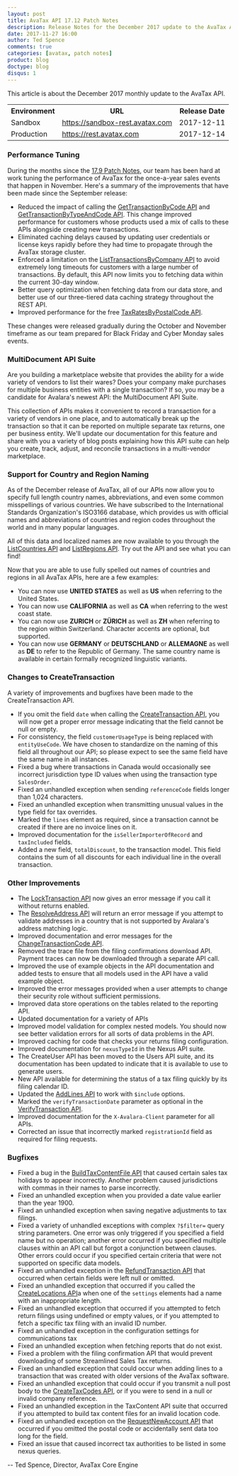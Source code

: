 ```yaml
---
layout: post
title: AvaTax API 17.12 Patch Notes
description: Release Notes for the December 2017 update to the AvaTax API
date: 2017-11-27 16:00
author: Ted Spence
comments: true
categories: [avatax, patch notes]
product: blog
doctype: blog
disqus: 1
---
```


This article is about the December 2017 monthly update to the AvaTax API.

<div class="mobile-table">
    <table class="styled-table">
        <tr>
            <th>Environment</th>
            <th>URL</th>
            <th>Release Date</th>
        </tr>
        <tr>
            <td>Sandbox</td>
            <td><a href="https://sandbox-rest.avatax.com">https://sandbox-rest.avatax.com</a></td>
            <td>2017-12-11</td>
        </tr>
        <tr>
            <td>Production</td>
            <td><a href="https://rest.avatax.com">https://rest.avatax.com</a></td>
            <td>2017-12-14</td>
        </tr>
    </table>
</div>

<h3>Performance Tuning</h3>

During the months since the [17.9 Patch Notes](/blog/2017/09/22/AvaTax-17-9-patch-notes), our team has been hard at work tuning the performance of AvaTax for the once-a-year sales events that happen in November.  Here's a summary of the improvements that have been made since the September release:

<ul class="normal">
	<li>Reduced the impact of calling the <a href="/api-reference/avatax/rest/v2/methods/Transactions/GetTransactionByCode/">GetTransactionByCode API</a> and <a href="/api-reference/avatax/rest/v2/methods/Transactions/GetTransactionByCodeAndType/">GetTransactionByTypeAndCode API</a>.  This change improved performance for customers whose products used a mix of calls to these APIs alongside creating new transactions.</li>
	<li>Eliminated caching delays caused by updating user credentials or license keys rapidly before they had time to propagate through the AvaTax storage cluster.</li>
	<li>Enforced a limitation on the <a href="/api-reference/avatax/rest/v2/methods/Transactions/ListTransactionsByCompany/">ListTransactionsByCompany API</a> to avoid extremely long timeouts for customers with a large number of transactions.  By default, this API now limits you to fetching data within the current 30-day window.</li>
	<li>Better query optimization when fetching data from our data store, and better use of our three-tiered data caching strategy throughout the REST API.</li>
	<li>Improved performance for the free <a href="/api-reference/avatax/rest/v2/methods/Free/TaxRatesByPostalCode/">TaxRatesByPostalCode API</a>.</li>
</ul>

These changes were released gradually during the October and November timeframe as our team prepared for Black Friday and Cyber Monday sales events.

<h3>MultiDocument API Suite</h3>

Are you building a marketplace website that provides the ability for a wide variety of vendors to list their wares?  Does your company make purchases for multiple business entities with a single transaction?  If so, you may be a candidate for Avalara's newest API: the MultiDocument API Suite.

This collection of APIs makes it convenient to record a transaction for a variety of vendors in one place, and to automatically break up the transaction so that it can be reported on multiple separate tax returns, one per business entity.  We'll update our documentation for this feature and share with you a variety of blog posts explaining how this API suite can help you create, track, adjust, and reconcile transactions in a multi-vendor marketplace.

<h3>Support for Country and Region Naming</h3>

As of the December release of AvaTax, all of our APIs now allow you to specify full length country names, abbreviations, and even some common misspellings of various countries.  We have subscribed to the International Standards Organization's ISO3166 database, which provides us with official names and abbreviations of countries and region codes throughout the world and in many popular languages.  

All of this data and localized names are now available to you through the [ListCountries API](/api-reference/avatax/rest/v2/methods/Definitions/ListCountries/) and [ListRegions API](/api-reference/avatax/rest/v2/methods/Definitions/ListRegions/).  Try out the API and see what you can find!

Now that you are able to use fully spelled out names of countries and regions in all AvaTax APIs, here are a few examples:

<ul class="normal">
	<li>You can now use <b>UNITED STATES</b> as well as <b>US</b> when referring to the United States.</li>
	<li>You can now use <b>CALIFORNIA</b> as well as <b>CA</b> when referring to the west coast state.</li>
	<li>You can now use <b>ZURICH</b> or <b>ZÜRICH</b> as well as <b>ZH</b> when referring to the region within Switzerland.  Character accents are optional, but supported.</li>
	<li>You can now use <b>GERMANY</b> or <b>DEUTSCHLAND</b> or <B>ALLEMAGNE</B> as well as <b>DE</b> to refer to the Republic of Germany.  The same country name is available in certain formally recognized linguistic variants.</li>
</ul>

<h3>Changes to CreateTransaction</h3>

A variety of improvements and bugfixes have been made to the CreateTransaction API.

<ul class="normal">
	<li>If you omit the field <code>date</code> when calling the <a href="/api-reference/avatax/rest/v2/methods/Transactions/CreateTransaction/">CreateTransaction API</a>, you will now get a proper error message indicating that the field cannot be null or empty.</li>
	<li>For consistency, the field <code>customerUsageType</code> is being replaced with <code>entityUseCode</code>.  We have chosen to standardize on the naming of this field all throughout our API; so please expect to see the same field have the same name in all instances.</li>
	<li>Fixed a bug where transactions in Canada would occasionally see incorrect jurisdiction type ID values when using the transaction type <code>SalesOrder</code>.</li>
	<li>Fixed an unhandled exception when sending <code>referenceCode</code> fields longer than 1,024 characters.</li>
	<li>Fixed an unhandled exception when transmitting unusual values in the type field for tax overrides.</li>
	<li>Marked the <code>lines</code> element as required, since a transaction cannot be created if there are no invoice lines on it.</li>
	<li>Improved documentation for the <code>isSellerImporterOfRecord</code> and <code>taxIncluded</code> fields.</li>
	<li>Added a new field, <code>totalDiscount</code>, to the transaction model.  This field contains the sum of all discounts for each individual line in the overall transaction.</li>
</ul>

<h3>Other Improvements</h3>

<ul class="normal">
	<li>The <a href="/api-reference/avatax/rest/v2/methods/Transactions/LockTransaction/">LockTransaction API</a> now gives an error message if you call it without returns enabled.</li>
	<li>The <a href="/api-reference/avatax/rest/v2/methods/Addresses/ResolveAddress/">ResolveAddress API</a> will return an error message if you attempt to validate addresses in a country that is not supported by Avalara's address matching logic.</li>
	<li>Improved documentation and error messages for the <a href="/api-reference/avatax/rest/v2/methods/Transactions/ChangeTransactionCode/">ChangeTransactionCode API</a>.</li>
	<li>Removed the trace file from the filing confirmations download API.  Payment traces can now be downloaded through a separate API call.</li>
	<li>Improved the use of example objects in the API documentation and added tests to ensure that all models used in the API have a valid example object.</li>
	<li>Improved the error messages provided when a user attempts to change their security role without sufficient permissions.</li>
	<li>Improved data store operations on the tables related to the reporting API.</li>
	<li>Updated documentation for a variety of APIs</li>
	<li>Improved model validation for complex nested models.  You should now see better validation errors for all sorts of data problems in the API.</li>
	<li>Improved caching for code that checks your returns filing configuration.</li>
	<li>Improved documentation for <code>nexusTypeId</code> in the Nexus API suite.</li>
	<li>The CreateUser API has been moved to the Users API suite, and its documentation has been updated to indicate that it is available to use to generate users.</li>
	<li>New API available for determining the status of a tax filing quickly by its filing calendar ID.</li>
	<li>Updated the <a href="/api-reference/avatax/rest/v2/methods/Transactions/AddLines/">AddLines API</a> to work with <code>$include</code> options.</li>
	<li>Marked the <code>verifyTransactionDate</code> parameter as optional in the <a href="/api-reference/avatax/rest/v2/methods/Transactions/VerifyTransaction/">VerifyTransaction API</a>.</li>
	<li>Improved documentation for the <code>X-Avalara-Client</code> parameter for all APIs.</li>
	<li>Corrected an issue that incorrectly marked <code>registrationId</code> field as required for filing requests.</li>
</ul>

<h3>Bugfixes</h3>

<ul class="normal">
	<li>Fixed a bug in the <a href="/api-reference/avatax/rest/v2/methods/TaxContent/BuildTaxContentFile/">BuildTaxContentFile API</a> that caused certain sales tax holidays to appear incorrectly.  Another problem caused jurisdictions with commas in their names to parse incorrectly.</li>
	<li>Fixed an unhandled exception when you provided a date value earlier than the year 1900.</li>
	<li>Fixed an unhandled exception when saving negative adjustments to tax filings.</li>
	<li>Fixed a variety of unhandled exceptions with complex <code>?$filter=</code> query string parameters.  One error was only triggered if you specified a field name but no operation; another error occurred if you specified multiple clauses within an API call but forgot a conjunction between clauses.  Other errors could occur if you specified certain criteria that were not supported on specific data models.</li>
	<li>Fixed an unhandled exception in the <a href="/api-reference/avatax/rest/v2/methods/Transactions/RefundTransaction/">RefundTransaction API</a> that occurred when certain fields were left null or omitted.</li>
	<li>Fixed an unhandled exception that occurred if you called the <a href="/api-reference/avatax/rest/v2/methods/Locations/CreateLocations/">CreateLocations API</a>a when one of the <code>settings</code> elements had a name with an inappropriate length.</li>
	<li>Fixed an unhandled exception that occurred if you attempted to fetch return filings using undefined or empty values, or if you attempted to fetch a specific tax filing with an invalid ID number.</li>
	<li>Fixed an unhandled exception in the configuration settings for communications tax</li>
	<li>Fixed an unhandled exception when fetching reports that do not exist.</li>
	<li>Fixed a problem with the filing confirmation API that would prevent downloading of some Streamlined Sales Tax returns.</li>
	<li>Fixed an unhandled exception that could occur when adding lines to a transaction that was created with older versions of the AvaTax software.</li>
	<li>Fixed an unhandled exception that could occur if you transmit a null post body to the <a href="/api-reference/avatax/rest/v2/methods/TaxCodes/CreateTaxCodes/">CreateTaxCodes API</a>, or if you were to send in a null or invalid company reference.</li>
	<li>Fixed an unhandled exception in the TaxContent API suite that occurred if you attempted to build tax content files for an invalid location code.</li>
	<li>Fixed an unhandled exception on the <a href="/api-reference/avatax/rest/v2/methods/Onboarding/RequestNewAccount/">RequestNewAccount API</a> that occurred if you omitted the postal code or accidentally sent data too long for the field.</li>
	<li>Fixed an issue that caused incorrect tax authorities to be listed in some nexus queries.</li>
</ul>

-- Ted Spence, Director, AvaTax Core Engine
